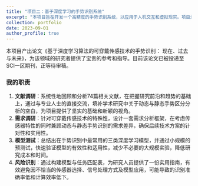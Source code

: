 ```yaml
---
title: "项目二：基于深度学习的手势识别系统"
excerpt: "本项目旨在开发一个高精度的手势识别系统，以应用于人机交互和虚拟现实。项目涉及从数据集构建到模型部署的完整流程，并最终实现了对20种手势的高精度实时识别。"
collection: portfolio
date: 2023-09-01
author_profile: true
---
```


本项目产出论文《基于深度学习算法的可穿戴传感技术的手势识别： 现在、过去与未来》，为该领域的研究者提供了宝贵的参考和指导。目前该论文已被投递至SCI一区期刊，正等待审稿。

### 我的职责
1.	**文献调研**：系统性地回顾和分析74篇相关文献，在把握研究前沿和趋势的基础上，通过与专业人士的直接交流，填补学术研究中关于动态与静态手势区分分析的空白，为项目提供了坚实的基础和新颖的视角。
2.	**需求调研**：针对可穿戴传感技术的特殊性，设计一套需求分析框架，在考虑传感器特性的同时兼顾动态与静态手势识别的需求差异，确保后续技术方案的针对性和实用性。
3.	**模型测试**：总结出在手势识别中最常用的三类深度学习模型，并通过小规模的预测试，快速验证模型的有效性和适用性，减少不必要的大规模实验，降低研究成本和时间。
4.	**风险识别**：通过构建模型与任务匹配表，为研究人员提供了一份实用指南，有效避免因不恰当的传感器选择、信号处理方式及模型应用，可能导致的识别准确率低和计算效率低下。 